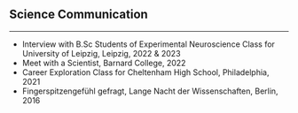 [](#science-communication)
## **Science Communication**
***

- Interview with B.Sc Students of Experimental Neuroscience Class for University of Leipzig, Leipzig, 2022 & 2023
- Meet with a Scientist, Barnard College, 2022
- Career Exploration Class for Cheltenham High School, Philadelphia, 2021
- Fingerspitzengefühl gefragt, Lange Nacht der Wissenschaften, Berlin, 2016

